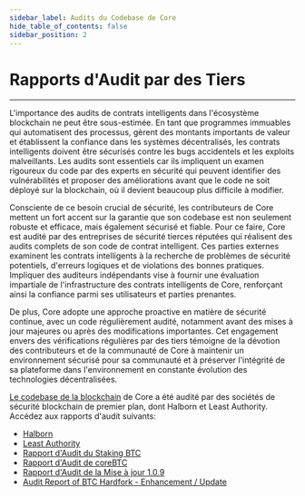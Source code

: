 ```yaml
---
sidebar_label: Audits du Codebase de Core
hide_table_of_contents: false
sidebar_position: 2
---
```


# Rapports d'Audit par des Tiers

---

L'importance des audits de contrats intelligents dans l'écosystème blockchain ne peut être sous-estimée. En tant que programmes immuables qui automatisent des processus, gèrent des montants importants de valeur et établissent la confiance dans les systèmes décentralisés, les contrats intelligents doivent être sécurisés contre les bugs accidentels et les exploits malveillants. Les audits sont essentiels car ils impliquent un examen rigoureux du code par des experts en sécurité qui peuvent identifier des vulnérabilités et proposer des améliorations avant que le code ne soit déployé sur la blockchain, où il devient beaucoup plus difficile à modifier.

Consciente de ce besoin crucial de sécurité, les contributeurs de Core mettent un fort accent sur la garantie que son codebase est non seulement robuste et efficace, mais également sécurisé et fiable. Pour ce faire, Core est audité par des entreprises de sécurité tierces réputées qui réalisent des audits complets de son code de contrat intelligent. Ces parties externes examinent les contrats intelligents à la recherche de problèmes de sécurité potentiels, d'erreurs logiques et de violations des bonnes pratiques. Impliquer des auditeurs indépendants vise à fournir une évaluation impartiale de l'infrastructure des contrats intelligents de Core, renforçant ainsi la confiance parmi ses utilisateurs et parties prenantes.

De plus, Core adopte une approche proactive en matière de sécurité continue, avec un code régulièrement audité, notamment avant des mises à jour majeures ou après des modifications importantes. Cet engagement envers des vérifications régulières par des tiers témoigne de la dévotion des contributeurs et de la communauté de Core à maintenir un environnement sécurisé pour sa communauté et à préserver l'intégrité de sa plateforme dans l'environnement en constante évolution des technologies décentralisées.

[Le codebase de la blockchain](https://github.com/coredao-org) de Core a été audité par des sociétés de sécurité blockchain de premier plan, dont Halborn et Least Authority. Accédez aux rapports d'audit suivants:

- [Halborn](https://github.com/HalbornSecurity/PublicReports/blob/master/Solidity%20Smart%20Contract%20Audits/CoreDAO_Genesis_Smart_Contract_Security_Audit_Report_Halborn_Final.pdf)
- [Least Authority](https://leastauthority.com/blog/audits/audit-of-core-dao-layer-1-smart-contracts/)
- [Rapport d'Audit du Staking BTC](https://www.halborn.com/audits/coredao/btc-staking)
- [Rapport d'Audit de coreBTC](https://www.halborn.com/audits/coredao/corebtc)
- [Rapport d'Audit de la Mise à jour 1.0.9](https://www.halborn.com/audits/coredao/109-upgrade-release)
- [Audit Report of BTC Hardfork - Enhancement / Update](https://www.halborn.com/audits/coredao/btc-hardfork-enhancement-update)

